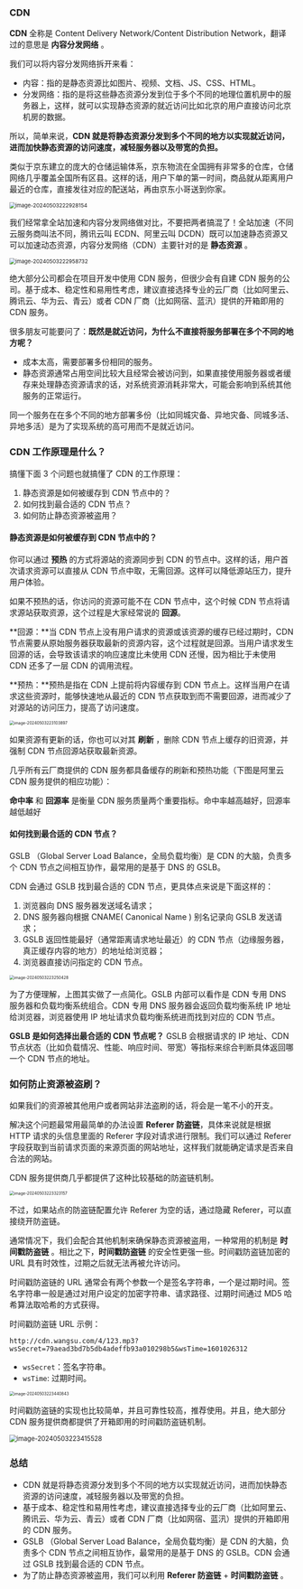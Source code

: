 ### **CDN**

**CDN** 全称是 Content Delivery Network/Content Distribution Network，翻译过的意思是 **内容分发网络** 。

我们可以将内容分发网络拆开来看：

- 内容：指的是静态资源比如图片、视频、文档、JS、CSS、HTML。
- 分发网络：指的是将这些静态资源分发到位于多个不同的地理位置机房中的服务器上，这样，就可以实现静态资源的就近访问比如北京的用户直接访问北京机房的数据。

所以，简单来说，**CDN 就是将静态资源分发到多个不同的地方以实现就近访问，进而加快静态资源的访问速度，减轻服务器以及带宽的负担。**

类似于京东建立的庞大的仓储运输体系，京东物流在全国拥有非常多的仓库，仓储网络几乎覆盖全国所有区县。这样的话，用户下单的第一时间，商品就从距离用户最近的仓库，直接发往对应的配送站，再由京东小哥送到你家。

<img src="https://palepics.oss-cn-guangzhou.aliyuncs.com/img/image-20240503222928154.png" alt="image-20240503222928154" style="zoom: 67%;" />

我们经常拿全站加速和内容分发网络做对比，不要把两者搞混了！全站加速（不同云服务商叫法不同，腾讯云叫 ECDN、阿里云叫 DCDN）既可以加速静态资源又可以加速动态资源，内容分发网络（CDN）主要针对的是 **静态资源** 。

<img src="https://palepics.oss-cn-guangzhou.aliyuncs.com/img/image-20240503222958732.png" alt="image-20240503222958732" style="zoom: 67%;" />

绝大部分公司都会在项目开发中使用 CDN 服务，但很少会有自建 CDN 服务的公司。基于成本、稳定性和易用性考虑，建议直接选择专业的云厂商（比如阿里云、腾讯云、华为云、青云）或者 CDN 厂商（比如网宿、蓝汛）提供的开箱即用的 CDN 服务。

很多朋友可能要问了：**既然是就近访问，为什么不直接将服务部署在多个不同的地方呢？**

- 成本太高，需要部署多份相同的服务。
- 静态资源通常占用空间比较大且经常会被访问到，如果直接使用服务器或者缓存来处理静态资源请求的话，对系统资源消耗非常大，可能会影响到系统其他服务的正常运行。

同一个服务在在多个不同的地方部署多份（比如同城灾备、异地灾备、同城多活、异地多活）是为了实现系统的高可用而不是就近访问。



### **CDN 工作原理是什么？**

搞懂下面 3 个问题也就搞懂了 CDN 的工作原理：

1. 静态资源是如何被缓存到 CDN 节点中的？
2. 如何找到最合适的 CDN 节点？
3. 如何防止静态资源被盗用？

#### **静态资源是如何被缓存到 CDN 节点中的？**

你可以通过 **预热** 的方式将源站的资源同步到 CDN 的节点中。这样的话，用户首次请求资源可以直接从 CDN 节点中取，无需回源。这样可以降低源站压力，提升用户体验。

如果不预热的话，你访问的资源可能不在 CDN 节点中，这个时候 CDN 节点将请求源站获取资源，这个过程是大家经常说的 **回源**。

**回源：**当 CDN 节点上没有用户请求的资源或该资源的缓存已经过期时，CDN 节点需要从原始服务器获取最新的资源内容，这个过程就是回源。当用户请求发生回源的话，会导致该请求的响应速度比未使用 CDN 还慢，因为相比于未使用 CDN 还多了一层 CDN 的调用流程。

**预热：**预热是指在 CDN 上提前将内容缓存到 CDN 节点上。这样当用户在请求这些资源时，能够快速地从最近的 CDN 节点获取到而不需要回源，进而减少了对源站的访问压力，提高了访问速度。

<img src="https://palepics.oss-cn-guangzhou.aliyuncs.com/img/image-20240503223103897.png" alt="image-20240503223103897" style="zoom:50%;" />

如果资源有更新的话，你也可以对其 **刷新** ，删除 CDN 节点上缓存的旧资源，并强制 CDN 节点回源站获取最新资源。

几乎所有云厂商提供的 CDN 服务都具备缓存的刷新和预热功能（下图是阿里云 CDN 服务提供的相应功能）：

**命中率** 和 **回源率** 是衡量 CDN 服务质量两个重要指标。命中率越高越好，回源率越低越好



#### **如何找到最合适的 CDN 节点？**

GSLB （Global Server Load Balance，全局负载均衡）是 CDN 的大脑，负责多个 CDN 节点之间相互协作，最常用的是基于 DNS 的 GSLB。

CDN 会通过 GSLB 找到最合适的 CDN 节点，更具体点来说是下面这样的：

1. 浏览器向 DNS 服务器发送域名请求；
2. DNS 服务器向根据 CNAME( Canonical Name ) 别名记录向 GSLB 发送请求；
3. GSLB 返回性能最好（通常距离请求地址最近）的 CDN 节点（边缘服务器，真正缓存内容的地方）的地址给浏览器；
4. 浏览器直接访问指定的 CDN 节点。

<img src="https://palepics.oss-cn-guangzhou.aliyuncs.com/img/image-20240503223250428.png" alt="image-20240503223250428" style="zoom:50%;" />



为了方便理解，上图其实做了一点简化。GSLB 内部可以看作是 CDN 专用 DNS 服务器和负载均衡系统组合。CDN 专用 DNS 服务器会返回负载均衡系统 IP 地址给浏览器，浏览器使用 IP 地址请求负载均衡系统进而找到对应的 CDN 节点。

**GSLB 是如何选择出最合适的 CDN 节点呢？** GSLB 会根据请求的 IP 地址、CDN 节点状态（比如负载情况、性能、响应时间、带宽）等指标来综合判断具体返回哪一个 CDN 节点的地址。



### **如何防止资源被盗刷？**

如果我们的资源被其他用户或者网站非法盗刷的话，将会是一笔不小的开支。

解决这个问题最常用最简单的办法设置 **Referer 防盗链**，具体来说就是根据 HTTP 请求的头信息里面的 Referer 字段对请求进行限制。我们可以通过 Referer 字段获取到当前请求页面的来源页面的网站地址，这样我们就能确定请求是否来自合法的网站。

CDN 服务提供商几乎都提供了这种比较基础的防盗链机制。

<img src="https://palepics.oss-cn-guangzhou.aliyuncs.com/img/image-20240503223323157.png" alt="image-20240503223323157" style="zoom:50%;" />

不过，如果站点的防盗链配置允许 Referer 为空的话，通过隐藏 Referer，可以直接绕开防盗链。

通常情况下，我们会配合其他机制来确保静态资源被盗用，一种常用的机制是 **时间戳防盗链** 。相比之下，**时间戳防盗链** 的安全性更强一些。时间戳防盗链加密的 URL 具有时效性，过期之后就无法再被允许访问。

时间戳防盗链的 URL 通常会有两个参数一个是签名字符串，一个是过期时间。签名字符串一般是通过对用户设定的加密字符串、请求路径、过期时间通过 MD5 哈希算法取哈希的方式获得。

时间戳防盗链 URL 示例：

```plain
http://cdn.wangsu.com/4/123.mp3? wsSecret=79aead3bd7b5db4adeffb93a010298b5&wsTime=1601026312
```

- `wsSecret`：签名字符串。
- `wsTime`: 过期时间。

<img src="https://palepics.oss-cn-guangzhou.aliyuncs.com/img/image-20240503223440843.png" alt="image-20240503223440843" style="zoom: 50%;" />

时间戳防盗链的实现也比较简单，并且可靠性较高，推荐使用。并且，绝大部分 CDN 服务提供商都提供了开箱即用的时间戳防盗链机制。

<img src="https://palepics.oss-cn-guangzhou.aliyuncs.com/img/image-20240503223415528.png" alt="image-20240503223415528" style="zoom: 80%;" />





### **总结**

- CDN 就是将静态资源分发到多个不同的地方以实现就近访问，进而加快静态资源的访问速度，减轻服务器以及带宽的负担。
- 基于成本、稳定性和易用性考虑，建议直接选择专业的云厂商（比如阿里云、腾讯云、华为云、青云）或者 CDN 厂商（比如网宿、蓝汛）提供的开箱即用的 CDN 服务。
- GSLB （Global Server Load Balance，全局负载均衡）是 CDN 的大脑，负责多个 CDN 节点之间相互协作，最常用的是基于 DNS 的 GSLB。CDN 会通过 GSLB 找到最合适的 CDN 节点。
- 为了防止静态资源被盗用，我们可以利用 **Referer 防盗链** + **时间戳防盗链** 。







